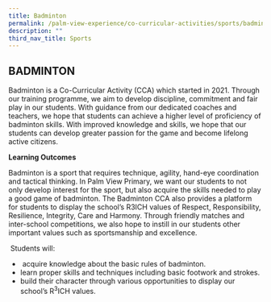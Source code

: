 ```yaml
---
title: Badminton
permalink: /palm-view-experience/co-curricular-activities/sports/badminton/
description: ""
third_nav_title: Sports
---
```


## BADMINTON

Badminton is a Co-Curricular Activity (CCA) which started in 2021. Through our training programme, we aim to develop discipline, commitment and fair play in our students. With guidance from our dedicated coaches and teachers, we hope that students can achieve a higher level of proficiency of badminton skills. With improved knowledge and skills, we hope that our students can develop greater passion for the game and become lifelong active citizens.  

**Learning Outcomes**

Badminton is a sport that requires technique, agility, hand-eye coordination and tactical thinking. In Palm View Primary, we want our students to not only develop interest for the sport, but also acquire the skills needed to play a good game of badminton. The Badminton CCA also provides a platform for students to display the school’s R3ICH values of Respect, Responsibility, Resilience, Integrity, Care and Harmony. Through friendly matches and inter-school competitions, we also hope to instill in our students other important values such as sportsmanship and excellence.

 Students will:

*  acquire knowledge about the basic rules of badminton.
* learn proper skills and techniques including basic footwork and strokes.
* build their character through various opportunities to display our school’s R<sup>3</sup>ICH values.